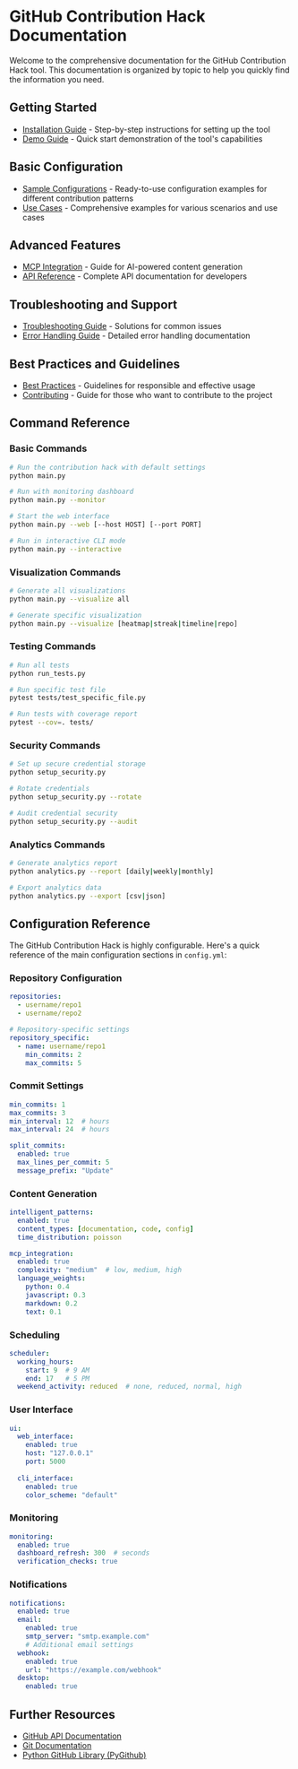 # GitHub Contribution Hack Documentation

Welcome to the comprehensive documentation for the GitHub Contribution Hack tool. This documentation is organized by topic to help you quickly find the information you need.

## Getting Started

- [Installation Guide](INSTALLATION.md) - Step-by-step instructions for setting up the tool
- [Demo Guide](../DEMO.md) - Quick start demonstration of the tool's capabilities

## Basic Configuration

- [Sample Configurations](SAMPLE_CONFIGURATIONS.md) - Ready-to-use configuration examples for different contribution patterns
- [Use Cases](USE_CASES.md) - Comprehensive examples for various scenarios and use cases

## Advanced Features

- [MCP Integration](../MCP_INTEGRATION.md) - Guide for AI-powered content generation
- [API Reference](API_REFERENCE.md) - Complete API documentation for developers

## Troubleshooting and Support

- [Troubleshooting Guide](TROUBLESHOOTING.md) - Solutions for common issues
- [Error Handling Guide](ERROR_HANDLING.md) - Detailed error handling documentation

## Best Practices and Guidelines

- [Best Practices](BEST_PRACTICES.md) - Guidelines for responsible and effective usage
- [Contributing](../CONTRIBUTING.md) - Guide for those who want to contribute to the project

## Command Reference

### Basic Commands

```bash
# Run the contribution hack with default settings
python main.py

# Run with monitoring dashboard
python main.py --monitor

# Start the web interface
python main.py --web [--host HOST] [--port PORT]

# Run in interactive CLI mode
python main.py --interactive
```

### Visualization Commands

```bash
# Generate all visualizations
python main.py --visualize all

# Generate specific visualization
python main.py --visualize [heatmap|streak|timeline|repo]
```

### Testing Commands

```bash
# Run all tests
python run_tests.py

# Run specific test file
pytest tests/test_specific_file.py

# Run tests with coverage report
pytest --cov=. tests/
```

### Security Commands

```bash
# Set up secure credential storage
python setup_security.py

# Rotate credentials
python setup_security.py --rotate

# Audit credential security
python setup_security.py --audit
```

### Analytics Commands

```bash
# Generate analytics report
python analytics.py --report [daily|weekly|monthly]

# Export analytics data
python analytics.py --export [csv|json]
```

## Configuration Reference

The GitHub Contribution Hack is highly configurable. Here's a quick reference of the main configuration sections in `config.yml`:

### Repository Configuration

```yaml
repositories:
  - username/repo1
  - username/repo2

# Repository-specific settings
repository_specific:
  - name: username/repo1
    min_commits: 2
    max_commits: 5
```

### Commit Settings

```yaml
min_commits: 1
max_commits: 3
min_interval: 12  # hours
max_interval: 24  # hours

split_commits:
  enabled: true
  max_lines_per_commit: 5
  message_prefix: "Update"
```

### Content Generation

```yaml
intelligent_patterns:
  enabled: true
  content_types: [documentation, code, config]
  time_distribution: poisson

mcp_integration:
  enabled: true
  complexity: "medium"  # low, medium, high
  language_weights:
    python: 0.4
    javascript: 0.3
    markdown: 0.2
    text: 0.1
```

### Scheduling

```yaml
scheduler:
  working_hours:
    start: 9  # 9 AM
    end: 17   # 5 PM
  weekend_activity: reduced  # none, reduced, normal, high
```

### User Interface

```yaml
ui:
  web_interface:
    enabled: true
    host: "127.0.0.1"
    port: 5000
  
  cli_interface:
    enabled: true
    color_scheme: "default"
```

### Monitoring

```yaml
monitoring:
  enabled: true
  dashboard_refresh: 300  # seconds
  verification_checks: true
```

### Notifications

```yaml
notifications:
  enabled: true
  email:
    enabled: true
    smtp_server: "smtp.example.com"
    # Additional email settings
  webhook:
    enabled: true
    url: "https://example.com/webhook"
  desktop:
    enabled: true
```

## Further Resources

- [GitHub API Documentation](https://docs.github.com/en/rest)
- [Git Documentation](https://git-scm.com/doc)
- [Python GitHub Library (PyGithub)](https://pygithub.readthedocs.io/)
``` 